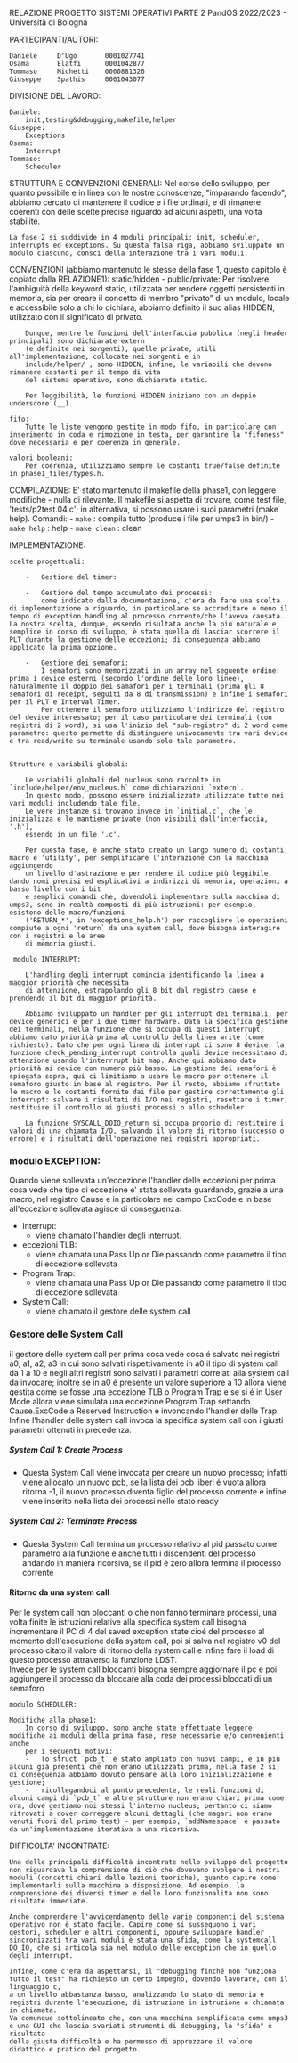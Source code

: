 RELAZIONE PROGETTO SISTEMI OPERATIVI PARTE 2
PandOS 2022/2023	-	Università di Bologna



PARTECIPANTI/AUTORI:

	Daniele		D'Ugo		0001027741
	Osama		Elatfi		0001042877
	Tommaso		Michetti 	0000881326
	Giuseppe	Spathis		0001043077



DIVISIONE DEL LAVORO:

	Daniele:
		init,testing&debugging,makefile,helper
	Giuseppe:
		Exceptions
	Osama:
		Interrupt 
	Tommaso:
		Scheduler


STRUTTURA E CONVENZIONI GENERALI:
	Nel corso dello sviluppo, per quanto possibile e in linea con le nostre conoscenze, "imparando facendo", abbiamo cercato di mantenere il codice e i file ordinati, e di rimanere coerenti con delle scelte precise riguardo ad alcuni aspetti, una volta stabilite.

	La fase 2 si suddivide in 4 moduli principali: init, scheduler, interrupts ed exceptions. Su questa falsa riga, abbiamo sviluppato un modulo ciascuno, consci della interazione tra i vari moduli.


CONVENZIONI (abbiamo mantenuto le stesse della fase 1, questo capitolo è copiato dalla RELAZIONE1):
	static/hidden - public/private:
		Per risolvere l'ambiguità della keyword static, utilizzata per rendere oggetti persistenti in memoria,
		sia per creare il concetto di membro "privato" di un modulo, locale e accessibile solo a chi lo
		dichiara, abbiamo definito il suo alias HIDDEN, utilizzato con il significato di privato.

		Dunque, mentre le funzioni dell'interfaccia pubblica (negli header principali) sono dichiarate extern
		(e definite nei sorgenti), quelle private, utili all'implementazione, collocate nei sorgenti e in
		include/helper/ , sono HIDDEN; infine, le variabili che devono rimanere costanti per il tempo di vita
		del sistema operativo, sono dichiarate static.

		Per leggibilità, le funzioni HIDDEN iniziano con un doppio underscore (__).

	fifo:
		Tutte le liste vengono gestite in modo fifo, in particolare con inserimento in coda e rimozione in testa, per garantire la "fifoness" dove necessaria e per coerenza in generale.

	valori booleani:
		Per coerenza, utilizziamo sempre le costanti true/false definite in phase1_files/types.h.

COMPILAZIONE:
	E' stato mantenuto il makefile della phase1, con leggere modifiche - nulla di rilevante.
	Il makefile si aspetta di trovare, come test file, 'tests/p2test.04.c'; in alternativa, si possono usare i suoi parametri (make help).
	Comandi:
	-	`make` : compila tutto (produce i file per umps3 in bin/)
	-	`make help` : help
	-	`make clean` : clean


IMPLEMENTAZIONE:

    scelte progettuali:

	    -	Gestione del timer:

		-	Gestione del tempo accumulato dei processi:
			come indicato dalla documentazione, c'era da fare una scelta di implementazione a riguardo, in particolare se accreditare o meno il tempo di exception handling al processo corrente/che l'aveva causata. La nostra scelta, dunque, essendo risultata anche la più naturale e semplice in corso di sviluppo, è stata quella di lasciar scorrere il PLT durante la gestione delle eccezioni; di conseguenza abbiamo applicato la prima opzione.

      	-	Gestione dei semafori:
			I semafori sono memorizzati in un array nel seguente ordine: prima i device esterni (secondo l'ordine delle loro linee), naturalmente il doppio dei samafori per i terminali (prima gli 8 semafori di receipt, seguiti da 8 di transmission) e infine i semafori per il PLT e Interval Timer.
			Per ottenere il semaforo utilizziamo l'indirizzo del registro del device interessato; per il caso particolare dei terminali (con registri di 2 word), si usa l'inizio del "sub-registro" di 2 word come parametro: questo permette di distinguere univocamente tra vari device e tra read/write su terminale usando solo tale parametro.


    Strutture e variabili globali:

		Le variabili globali del nucleus sono raccolte in `include/helper/env_nucleus.h` come dichiarazioni `extern`.
		In questo modo, possono essere inizializzate utilizzate tutte nei vari moduli includendo tale file.
		Le vere instanze si trovano invece in `initial.c`, che le inizializza e le mantiene private (non visibili dall'interfaccia, '.h'),
		essendo in un file '.c'.

		Per questa fase, è anche stato creato un largo numero di costanti, macro e 'utility', per semplificare l'interazione con la macchina aggiungendo
		un livello d'astrazione e per rendere il codice più leggibile, dando nomi precisi ed esplicativi a indirizzi di memoria, operazioni a basso livello con i bit
		e semplici comandi che, dovendoli implementare sulla macchina di umps3, sono in realtà composti di più istruzioni: per esempio, esistono delle macro/funzioni
		('RETURN_*', in 'exceptions_help.h') per raccogliere le operazioni compiute a ogni 'return` da una system call, dove bisogna interagire con i registri e le aree
		di memoria giusti.

     modulo INTERRUPT:

		L'handling degli interrupt comincia identificando la linea a maggior priorità che necessita 
		di attenzione, estrapolando gli 8 bit dal registro cause e prendendo il bit di maggior priorità.

		Abbiamo sviluppato un handler per gli interrupt dei terminali, per device generici e per i due timer hardware. Data la specifica gestione dei terminali, nella funzione che si occupa di questi interrupt, abbiamo dato priorità prima al controllo della linea write (come richiesto). Dato che per ogni linea di interrupt ci sono 8 device, la funzione check_pending_interrupt controlla quali device necessitano di attenzione usando l'interrrupt bit map. Anche qui abbiamo dato priorità ai device con numero più basso. La gestione dei semafori è spiegata sopra, qui ci limitiamo a usare le macro per ottenere il semaforo giusto in base al registro. Per il resto, abbiamo sfruttato le macro e le costanti fornite dai file per gestire correttamente gli interrupt: salvare i risultati di I/O nei registri, resettare i timer, restituire il controllo ai giusti processi o allo scheduler. 

		La funzione SYSCALL_DOIO_return si occupa proprio di restituire i valori di una chiamata I/O, salvando il valore di ritorno (successo o errore) e i risultati dell'operazione nei registri appropriati.


### modulo EXCEPTION:

Quando viene sollevata un'eccezione l'handler delle eccezioni per prima cosa vede che tipo di eccezione e' 
stata sollevata guardando, grazie a una macro, nel registro Cause e in particolare nel campo ExcCode e in base
all'eccezione sollevata agisce di conseguenza:

- Interrupt: 
	- viene chiamato l'handler degli interrupt.
- eccezioni TLB:
	- viene chiamata una Pass Up or Die passando come parametro il tipo di eccezione sollevata
- Program Trap: 
	- viene chiamata una Pass Up or Die passando come parametro il tipo di eccezione sollevata
- System Call:
	- viene chiamato il gestore delle system call

### Gestore delle System Call

il gestore delle system call per prima cosa vede cosa é salvato nei registri a0, a1, a2, a3 in cui sono salvati rispettivamente in a0 il tipo di system call da 1 a 10 e negli altri registri sono salvati i parametri correlati alla system call da invocare; inoltre se in a0 é presente un valore superiore a 10 allora viene gestita come se fosse una eccezione TLB o Program Trap e se si é in User Mode allora viene simulata una eccezione Program Trap settando Cause.ExcCode a Reserved Instruction e invoncando l'handler delle Trap. \
Infine l'handler delle system call invoca la specifica system call con i giusti parametri ottenuti in precedenza.

##### System Call 1: Create Process
- Questa System Call viene invocata per creare un nuovo processo; infatti viene allocato un nuovo pcb, se la lista dei pcb liberi é vuota allora ritorna -1, il nuovo processo diventa figlio del processo corrente e infine viene inserito nella lista dei processi nello stato ready

##### System Call 2: Terminate Process
- Questa System Call termina un processo relativo al pid passato come parametro alla funzione e anche tutti i discendenti del processo andando in maniera ricorsiva, se il pid é zero allora termina il processo corrente

#### Ritorno da una system call
Per le system call non bloccanti o che non fanno terminare processi, una volta finite le istruzioni relative alla specifica system call bisogna incrementare il PC di 4 del saved exception state cioé del processo al momento dell'esecuzione della system call, poi si salva nel registro v0 del processo citato il valore di ritorno della system call e infine fare il load di questo processo attraverso la funzione LDST. \
Invece per le system call bloccanti bisogna sempre aggiornare il pc e poi aggiungere il processo da bloccare alla coda dei processi bloccati di un semaforo 
 
 
					


  

    modulo SCHEDULER:

	Modifiche alla phase1:
		In corso di sviluppo, sono anche state effettuate leggere modifiche ai moduli della prima fase, rese necessarie e/o convenienti anche
		per i seguenti motivi:
		-	lo struct `pcb_t` è stato ampliato con nuovi campi, e in più alcuni già presenti che non erano utilizzati prima, nella fase 2 si; di conseguenza abbiamo dovuto pensare alla loro inizializzazione e gestione;
		-	ricollegandoci al punto precedente, le reali funzioni di alcuni campi di `pcb_t` e altre strutture non erano chiari prima come ora, dove gestiamo noi stessi l'interno nucleus; pertanto ci siamo ritrovati a dover correggere alcuni dettagli (che magari non erano venuti fuori dal primo test) - per esempio, `addNamespace` è passato da un'implementazione iterativa a una ricorsiva.

DIFFICOLTA' INCONTRATE:

	Una delle principali difficoltà incontrate nello sviluppo del progetto non riguardava la comprensione di ciò che dovevano svolgere i nostri moduli (concetti chiari dalle lezioni teoriche), quanto capire come implementarli sulla macchina a disposizione. Ad esempio, la comprensione dei diversi timer e delle loro funzionalità non sono risultate immediate. 

	Anche comprendere l'avvicendamento delle varie componenti del sistema operativo non è stato facile. Capire come si susseguono i vari gestori, scheduler e altri componenti, oppure sviluppare handler sincronizzati tra vari moduli è stata una sfida, come la systemcall DO_IO, che si articola sia nel modulo delle exception che in quello degli interrupt.

	Infine, come c'era da aspettarsi, il "debugging finché non funziona tutto il test" ha richiesto un certo impegno, dovendo lavorare, con il linguaggio c,
	a un livello abbastanza basso, analizzando lo stato di memoria e registri durante l'esecuzione, di istruzione in istruzione o chiamata in chiamata.
	Va comunque sottolineato che, con una macchina semplificata come umps3 e una GUI che lascia svariati strumenti di debugging, la "sfida" è risultata
	della giusta difficoltà e ha permesso di apprezzare il valore didattico e pratico del progetto.